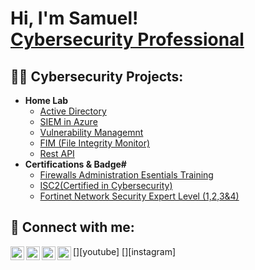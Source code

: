 <h1>Hi, I'm Samuel! <br/><a href="https://www.linkedin.com/in/joshmadakor/">Cybersecurity Professional</a></h1>

<h2>👨‍💻 Cybersecurity Projects:</h2>

- <b>Home Lab</b>
  - [Active Directory](https://github.com/samuelkamure/Sentinel-Lab)
  - [SIEM in Azure](https://github.com/samuelkamure/Jwipe.PowerShell)
  - [Vulnerability Managemnt](https://github.com/samuelkamure/AD_PS)
  - [FIM (File Integrity Monitor)](https://github.com/samuelkamure/PowerShell-Integrity-FIM)
  - [Rest API](https://github.com/samuelkamure/Sentinel-Lab)
- <b>Certifications & Badge#</b>
  - [Firewalls Administration Esentials Training](https://www.linkedin.com/learning/firewall-administration-essential-training-2)
  - [ISC2(Certified in Cybersecurity)](https://www.credly.com/users/samuel-kamure)
  - [Fortinet Network Security Expert Level (1,2,3&4)](https://github.com/joshmadakor1/Key-Logger-With-Email)

<h2> 🤳 Connect with me:</h2>

[<img align="left" alt="JoshMadakor | YouTube" width="22px" src="https://cdn.jsdelivr.net/npm/simple-icons@v3/icons/youtube.svg" />][youtube]
[<img align="left" alt="JoshMadakor | Twitter" width="22px" src="https://cdn.jsdelivr.net/npm/simple-icons@v3/icons/twitter.svg" />][twitter]
[<img align="left" alt="JoshMadakor | LinkedIn" width="22px" src="https://cdn.jsdelivr.net/npm/simple-icons@v3/icons/linkedin.svg" />][linkedin]
[<img align="left" alt="JoshMadakor | Instagram" width="22px" src="https://cdn.jsdelivr.net/npm/simple-icons@v3/icons/instagram.svg" />][instagram]

[twitter]: https://twitter.com/danielssam890?t=OTRCU0pZjyjMkRjvJZgtsA&s=09
[linkedin]: https://www.linkedin.com/in/samkamure

<!--
**joshmadakor1/joshmadakor1** is a ✨ _special_ ✨ repository because its `README.md` (this file) appears on your GitHub profile.

Here are some ideas to get you started:

- 🔭 I’m currently working on ...
- 🌱 I’m currently learning ...
- 👯 I’m looking to collaborate on ...
- 🤔 I’m looking for help with ...
- 💬 Ask me about ...
- 📫 How to reach me: ...
- 😄 Pronouns: ...
- ⚡ Fun fact: ...
-->
